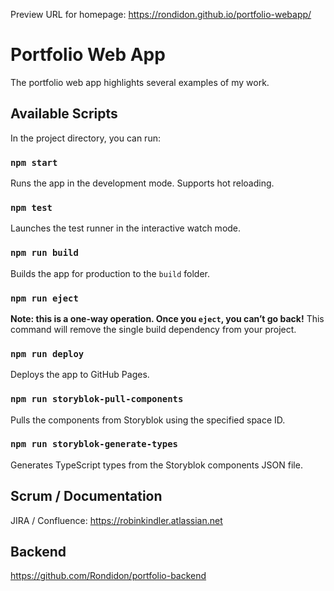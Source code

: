 Preview URL for homepage: https://rondidon.github.io/portfolio-webapp/

# Portfolio Web App

The portfolio web app highlights several examples of my work.

## Available Scripts

In the project directory, you can run:

### `npm start`

Runs the app in the development mode. Supports hot reloading.

### `npm test`

Launches the test runner in the interactive watch mode.

### `npm run build`

Builds the app for production to the `build` folder.

### `npm run eject`

**Note: this is a one-way operation. Once you `eject`, you can’t go back!** This command will remove the single build dependency from your project.

### `npm run deploy`

Deploys the app to GitHub Pages.

### `npm run storyblok-pull-components`

Pulls the components from Storyblok using the specified space ID.

### `npm run storyblok-generate-types`

Generates TypeScript types from the Storyblok components JSON file.

## Scrum / Documentation

JIRA / Confluence: https://robinkindler.atlassian.net

## Backend

https://github.com/Rondidon/portfolio-backend
